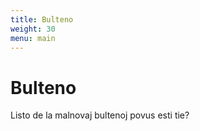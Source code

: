 ```yaml
---
title: Bulteno
weight: 30
menu: main
---
```


# Bulteno

Listo de la malnovaj bultenoj povus esti tie?
